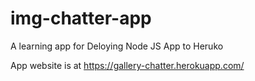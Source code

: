 # img-chatter-app

A learning app for Deloying Node JS App to Heruko

App website is at https://gallery-chatter.herokuapp.com/

